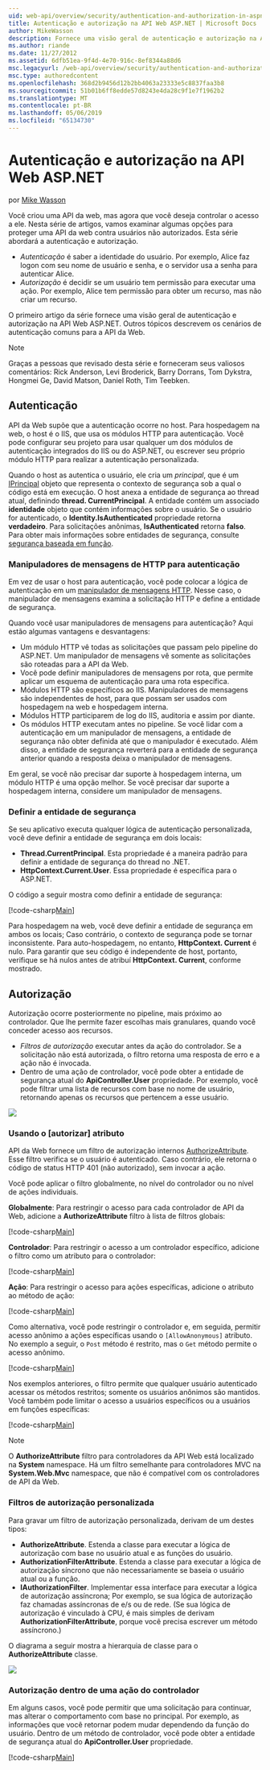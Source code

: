 ```yaml
---
uid: web-api/overview/security/authentication-and-authorization-in-aspnet-web-api
title: Autenticação e autorização na API Web ASP.NET | Microsoft Docs
author: MikeWasson
description: Fornece uma visão geral de autenticação e autorização na API Web ASP.NET.
ms.author: riande
ms.date: 11/27/2012
ms.assetid: 6dfb51ea-9f4d-4e70-916c-8ef8344a88d6
msc.legacyurl: /web-api/overview/security/authentication-and-authorization-in-aspnet-web-api
msc.type: authoredcontent
ms.openlocfilehash: 368d2b9456d12b2bb4063a23333e5c8837faa3b8
ms.sourcegitcommit: 51b01b6ff8edde57d8243e4da28c9f1e7f1962b2
ms.translationtype: MT
ms.contentlocale: pt-BR
ms.lasthandoff: 05/06/2019
ms.locfileid: "65134730"
---
```

# <a name="authentication-and-authorization-in-aspnet-web-api"></a>Autenticação e autorização na API Web ASP.NET

por [Mike Wasson](https://github.com/MikeWasson)

Você criou uma API da web, mas agora que você deseja controlar o acesso a ele. Nesta série de artigos, vamos examinar algumas opções para proteger uma API da web contra usuários não autorizados. Esta série abordará a autenticação e autorização.

- *Autenticação* é saber a identidade do usuário. Por exemplo, Alice faz logon com seu nome de usuário e senha, e o servidor usa a senha para autenticar Alice.
- *Autorização* é decidir se um usuário tem permissão para executar uma ação. Por exemplo, Alice tem permissão para obter um recurso, mas não criar um recurso.

O primeiro artigo da série fornece uma visão geral de autenticação e autorização na API Web ASP.NET. Outros tópicos descrevem os cenários de autenticação comuns para a API da Web.

> [!NOTE]
> Graças a pessoas que revisado desta série e forneceram seus valiosos comentários: Rick Anderson, Levi Broderick, Barry Dorrans, Tom Dykstra, Hongmei Ge, David Matson, Daniel Roth, Tim Teebken.

## <a name="authentication"></a>Autenticação

API da Web supõe que a autenticação ocorre no host. Para hospedagem na web, o host é o IIS, que usa os módulos HTTP para autenticação. Você pode configurar seu projeto para usar qualquer um dos módulos de autenticação integrados do IIS ou do ASP.NET, ou escrever seu próprio módulo HTTP para realizar a autenticação personalizada.

Quando o host as autentica o usuário, ele cria um *principal*, que é um [IPrincipal](https://msdn.microsoft.com/library/System.Security.Principal.IPrincipal.aspx) objeto que representa o contexto de segurança sob a qual o código está em execução. O host anexa a entidade de segurança ao thread atual, definindo **thread. CurrentPrincipal**. A entidade contém um associado **identidade** objeto que contém informações sobre o usuário. Se o usuário for autenticado, o **Identity.IsAuthenticated** propriedade retorna **verdadeiro**. Para solicitações anônimas, **IsAuthenticated** retorna **falso**. Para obter mais informações sobre entidades de segurança, consulte [segurança baseada em função](https://msdn.microsoft.com/library/shz8h065.aspx).

### <a name="http-message-handlers-for-authentication"></a>Manipuladores de mensagens de HTTP para autenticação

Em vez de usar o host para autenticação, você pode colocar a lógica de autenticação em um [manipulador de mensagens HTTP](../advanced/http-message-handlers.md). Nesse caso, o manipulador de mensagens examina a solicitação HTTP e define a entidade de segurança.

Quando você usar manipuladores de mensagens para autenticação? Aqui estão algumas vantagens e desvantagens:

- Um módulo HTTP vê todas as solicitações que passam pelo pipeline do ASP.NET. Um manipulador de mensagens vê somente as solicitações são roteadas para a API da Web.
- Você pode definir manipuladores de mensagens por rota, que permite aplicar um esquema de autenticação para uma rota específica.
- Módulos HTTP são específicos ao IIS. Manipuladores de mensagens são independentes de host, para que possam ser usados com hospedagem na web e hospedagem interna.
- Módulos HTTP participarem de log do IIS, auditoria e assim por diante.
- Os módulos HTTP executam antes no pipeline. Se você lidar com a autenticação em um manipulador de mensagens, a entidade de segurança não obter definida até que o manipulador é executado. Além disso, a entidade de segurança reverterá para a entidade de segurança anterior quando a resposta deixa o manipulador de mensagens.

Em geral, se você não precisar dar suporte à hospedagem interna, um módulo HTTP é uma opção melhor. Se você precisar dar suporte a hospedagem interna, considere um manipulador de mensagens.

### <a name="setting-the-principal"></a>Definir a entidade de segurança

Se seu aplicativo executa qualquer lógica de autenticação personalizada, você deve definir a entidade de segurança em dois locais:

- **Thread.CurrentPrincipal**. Esta propriedade é a maneira padrão para definir a entidade de segurança do thread no .NET.
- **HttpContext.Current.User**. Essa propriedade é específica para o ASP.NET.

O código a seguir mostra como definir a entidade de segurança:

[!code-csharp[Main](authentication-and-authorization-in-aspnet-web-api/samples/sample1.cs)]

Para hospedagem na web, você deve definir a entidade de segurança em ambos os locais; Caso contrário, o contexto de segurança pode se tornar inconsistente. Para auto-hospedagem, no entanto, **HttpContext. Current** é nulo. Para garantir que seu código é independente de host, portanto, verifique se há nulos antes de atribuí **HttpContext. Current**, conforme mostrado.

## <a name="authorization"></a>Autorização

Autorização ocorre posteriormente no pipeline, mais próximo ao controlador. Que lhe permite fazer escolhas mais granulares, quando você conceder acesso aos recursos.

- *Filtros de autorização* executar antes da ação do controlador. Se a solicitação não está autorizada, o filtro retorna uma resposta de erro e a ação não é invocada.
- Dentro de uma ação de controlador, você pode obter a entidade de segurança atual do **ApiController.User** propriedade. Por exemplo, você pode filtrar uma lista de recursos com base no nome de usuário, retornando apenas os recursos que pertencem a esse usuário.

![](authentication-and-authorization-in-aspnet-web-api/_static/image1.png)

<a id="auth3"></a>
### <a name="using-the-authorize-attribute"></a>Usando o [autorizar] atributo

API da Web fornece um filtro de autorização internos [AuthorizeAttribute](https://msdn.microsoft.com/library/system.web.http.authorizeattribute.aspx). Esse filtro verifica se o usuário é autenticado. Caso contrário, ele retorna o código de status HTTP 401 (não autorizado), sem invocar a ação.

Você pode aplicar o filtro globalmente, no nível do controlador ou no nível de ações individuais.

**Globalmente**: Para restringir o acesso para cada controlador de API da Web, adicione a **AuthorizeAttribute** filtro à lista de filtros globais:

[!code-csharp[Main](authentication-and-authorization-in-aspnet-web-api/samples/sample2.cs)]

**Controlador**: Para restringir o acesso a um controlador específico, adicione o filtro como um atributo para o controlador:

[!code-csharp[Main](authentication-and-authorization-in-aspnet-web-api/samples/sample3.cs)]

**Ação**: Para restringir o acesso para ações específicas, adicione o atributo ao método de ação:

[!code-csharp[Main](authentication-and-authorization-in-aspnet-web-api/samples/sample4.cs)]

Como alternativa, você pode restringir o controlador e, em seguida, permitir acesso anônimo a ações específicas usando o `[AllowAnonymous]` atributo. No exemplo a seguir, o `Post` método é restrito, mas o `Get` método permite o acesso anônimo.

[!code-csharp[Main](authentication-and-authorization-in-aspnet-web-api/samples/sample5.cs)]

Nos exemplos anteriores, o filtro permite que qualquer usuário autenticado acessar os métodos restritos; somente os usuários anônimos são mantidos. Você também pode limitar o acesso a usuários específicos ou a usuários em funções específicas:

[!code-csharp[Main](authentication-and-authorization-in-aspnet-web-api/samples/sample6.cs)]

> [!NOTE]
> O **AuthorizeAttribute** filtro para controladores da API Web está localizado na **System** namespace. Há um filtro semelhante para controladores MVC na **System.Web.Mvc** namespace, que não é compatível com os controladores de API da Web.

### <a name="custom-authorization-filters"></a>Filtros de autorização personalizada

Para gravar um filtro de autorização personalizada, derivam de um destes tipos:

- **AuthorizeAttribute**. Estenda a classe para executar a lógica de autorização com base no usuário atual e as funções do usuário.
- **AuthorizationFilterAttribute**. Estenda a classe para executar a lógica de autorização síncrono que não necessariamente se baseia o usuário atual ou a função.
- **IAuthorizationFilter**. Implementar essa interface para executar a lógica de autorização assíncrona; Por exemplo, se sua lógica de autorização faz chamadas assíncronas de e/s ou de rede. (Se sua lógica de autorização é vinculado à CPU, é mais simples de derivam **AuthorizationFilterAttribute**, porque você precisa escrever um método assíncrono.)

O diagrama a seguir mostra a hierarquia de classe para o **AuthorizeAttribute** classe.

![](authentication-and-authorization-in-aspnet-web-api/_static/image2.png)

### <a name="authorization-inside-a-controller-action"></a>Autorização dentro de uma ação do controlador

Em alguns casos, você pode permitir que uma solicitação para continuar, mas alterar o comportamento com base no principal. Por exemplo, as informações que você retornar podem mudar dependendo da função do usuário. Dentro de um método de controlador, você pode obter a entidade de segurança atual do **ApiController.User** propriedade.

[!code-csharp[Main](authentication-and-authorization-in-aspnet-web-api/samples/sample7.cs)]
